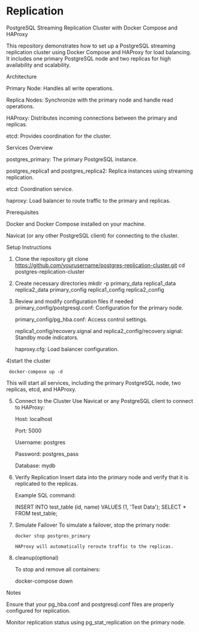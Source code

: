 # Replication
PostgreSQL Streaming Replication Cluster with Docker Compose and HAProxy

This repository demonstrates how to set up a PostgreSQL streaming replication cluster using Docker Compose and HAProxy for load balancing. It includes one primary PostgreSQL node and two replicas for high availability and scalability.

Architecture

Primary Node: Handles all write operations.

Replica Nodes: Synchronize with the primary node and handle read operations.

HAProxy: Distributes incoming connections between the primary and replicas.

etcd: Provides coordination for the cluster.

Services Overview

postgres_primary: The primary PostgreSQL instance.

postgres_replica1 and postgres_replica2: Replica instances using streaming replication.

etcd: Coordination service.

haproxy: Load balancer to route traffic to the primary and replicas.

Prerequisites

Docker and Docker Compose installed on your machine.

Navicat (or any other PostgreSQL client) for connecting to the cluster.

Setup Instructions
 1) Clone the repository
      git clone https://github.com/yourusername/postgres-replication-cluster.git
      cd postgres-replication-cluster

 2) Create necessary directories
      mkdir -p primary_data replica1_data replica2_data primary_config replica1_config replica2_config
    
 3) Review and modify configuration files if needed
     primary_config/postgresql.conf: Configuration for the primary node.

     primary_config/pg_hba.conf: Access control settings.

     replica1_config/recovery.signal and replica2_config/recovery.signal: Standby mode indicators.

     haproxy.cfg: Load balancer configuration.

 4)start the cluster

     docker-compose up -d

 This will start all services, including the primary PostgreSQL node, two replicas, etcd, and HAProxy.
 
5) Connect to the Cluster
    Use Navicat or any PostgreSQL client to connect to HAProxy:

      Host: localhost

      Port: 5000

      Username: postgres

      Password: postgres_pass

      Database: mydb

 6) Verify Replication
     Insert data into the primary node and verify that it is replicated to the replicas.

      Example SQL command:

      INSERT INTO test_table (id, name) VALUES (1, 'Test Data');
       SELECT * FROM test_table;
 7) Simulate Failover
    To simulate a failover, stop the primary node:

        docker stop postgres_primary

        HAProxy will automatically reroute traffic to the replicas.
 8) cleanup(optional)

      To stop and remove all containers:

      docker-compose down

Notes

Ensure that your pg_hba.conf and postgresql.conf files are properly configured for replication.

Monitor replication status using pg_stat_replication on the primary node.


